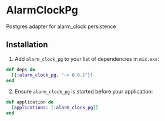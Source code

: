# AlarmClockPg

Postgres adapter for alarm_clock persistence

## Installation

1. Add `alarm_clock_pg` to your list of dependencies in `mix.exs`:

  ```elixir
  def deps do
    [{:alarm_clock_pg, "~> 0.0.1"}]
  end
  ```

2. Ensure `alarm_clock_pg` is started before your application:

  ```elixir
  def application do
    [applications: [:alarm_clock_pg]]
  end
  ```
